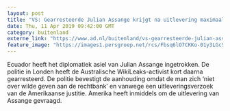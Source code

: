 ```yaml
---
layout: post
title: "VS: Gearresteerde Julian Assange krijgt na uitlevering maximaal 5 jaar cel"
date: Thu, 11 Apr 2019 09:42:00 GMT
category: buitenland
externe_link: "https://www.ad.nl/buitenland/vs-gearresteerde-julian-assange-krijgt-na-uitlevering-maximaal-5-jaar-cel~a429fb55/"
feature_image: "https://images1.persgroep.net/rcs/Fbsq6lO7CKKo-01y3LGcSwuxO_Q/diocontent/145300996/_fitwidth/400/?appId=21791a8992982cd8da851550a453bd7f&quality=0.7"
---
```


Ecuador heeft het diplomatiek asiel van Julian Assange ingetrokken. De politie in Londen heeft de Australische WikiLeaks-activist kort daarna gearresteerd. De politie bevestigt de aanhouding omdat de man zich ‘niet over wilde geven aan de rechtbank’ en vanwege een uitleveringsverzoek van de Amerikaanse justitie. Amerika heeft inmiddels om de uitlevering van Assange gevraagd.
